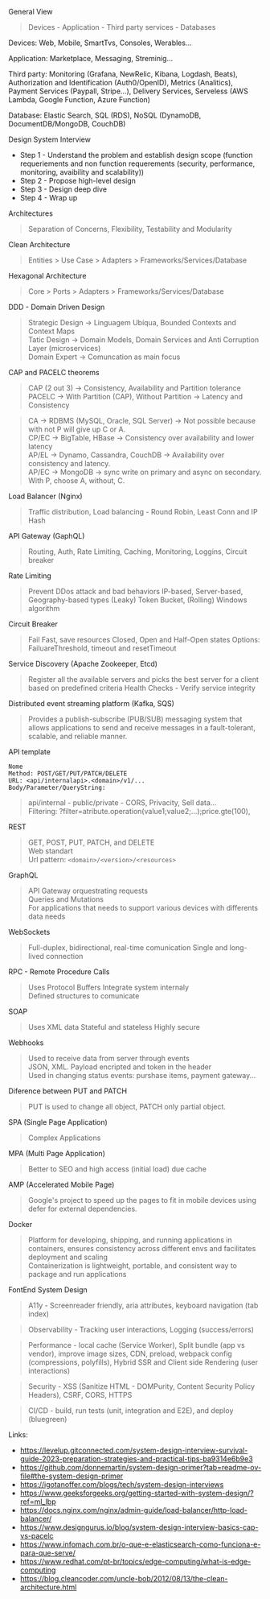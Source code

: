 General View
> Devices - Application - Third party services - Databases

Devices: Web, Mobile, SmartTvs, Consoles, Werables...

Application: Marketplace, Messaging, Streminig...

Third party: Monitoring (Grafana, NewRelic, Kibana, Logdash, Beats), Authorization and Identification (Auth0/OpenID), Metrics (Analitics), Payment Services (Paypall, Stripe...), Delivery Services, Serveless (AWS Lambda, Google Function, Azure Function)

Database: Elastic Search, SQL (RDS), NoSQL (DynamoDB, DocumentDB/MongoDB, CouchDB)

Design System Interview
- Step 1 - Understand the problem and establish design scope (function requeriements and non function requerements (security, performance, monitoring, avaibility and scalability))  
- Step 2 - Propose high-level design  
- Step 3 - Design deep dive  
- Step 4 - Wrap up  

Architectures
> Separation of Concerns, Flexibility, Testability and Modularity

Clean Architecture
> Entities > Use Case > Adapters > Frameworks/Services/Database

Hexagonal Architecture
> Core > Ports > Adapters > Frameworks/Services/Database

DDD - Domain Driven Design
> Strategic Design -> Linguagem Ubíqua, Bounded Contexts and Context Maps  
> Tatic Design -> Domain Models, Domain Services and Anti Corruption Layer (microservices)  
> Domain Expert -> Comuncation as main focus  

CAP and PACELC theorems  
> CAP (2 out 3) -> Consistency, Availability and Partition tolerance  
> PACELC -> With Partition (CAP), Without Partition -> Latency and Consistency  

> CA -> RDBMS (MySQL, Oracle, SQL Server) -> Not possible because with not P will give up C or A.  
> CP/EC -> BigTable, HBase -> Consistency over availability and lower latency  
> AP/EL -> Dynamo, Cassandra, CouchDB -> Availability over consistency and latency.  
> AP/EC -> MongoDB -> sync write on primary and async on secondary. With P, choose A, without, C.  

Load Balancer (Nginx)
> Traffic distribution, Load balancing - Round Robin, Least Conn and IP Hash

API Gateway (GaphQL)
> Routing, Auth, Rate Limiting, Caching, Monitoring, Loggins, Circuit breaker

Rate Limiting
> Prevent DDos attack and bad behaviors
> IP-based, Server-based, Geography-based types
> (Leaky) Token Bucket, (Rolling) Windows algorithm

Circuit Breaker
> Fail Fast, save resources
> Closed, Open and Half-Open states
> Options: FailuareThreshold, timeout and resetTimeout

Service Discovery (Apache Zookeeper, Etcd)
> Register all the available servers and picks the best server for a client based on predefined criteria
> Health Checks - Verify service integrity

Distributed event streaming platform (Kafka, SQS)
> Provides a publish-subscribe (PUB/SUB) messaging system that allows applications to send and receive messages in a fault-tolerant, scalable, and reliable manner.

API template
```
Nome
Method: POST/GET/PUT/PATCH/DELETE
URL: <api/internalapi>.<domain>/v1/...
Body/Parameter/QueryString:
```
> api/internal - public/private - CORS, Privacity, Sell data...  
> Filtering: ?filter=atribute.operation(value1;value2;...);price.gte(100),  

REST
> GET, POST, PUT, PATCH, and DELETE  
> Web standart  
> Url pattern: `<domain>/<version>/<resources>`  

GraphQL
> API Gateway orquestrating requests  
> Queries and Mutations  
> For applications that needs to support various devices with differents data needs  

WebSockets
> Full-duplex, bidirectional, real-time comunication
> Single and long-lived connection

RPC - Remote Procedure Calls
> Uses Protocol Buffers
> Integrate system internaly  
> Defined structures to comunicate  

SOAP
> Uses XML data
> Stateful and stateless
> Highly secure

Webhooks
> Used to receive data from server through events  
> JSON, XML. Payload encripted and token in the header  
> Used in changing status events: purshase items, payment gateway...  

Diference between PUT and PATCH
> PUT is used to change all object, PATCH only partial object.

SPA (Single Page Application)
> Complex Applications

MPA (Multi Page Application)
> Better to SEO and high access (initial load) due cache

AMP (Accelerated Mobile Page)
> Google's project to speed up the pages to fit in mobile devices using defer for external dependencies.

Docker
> Platform for developing, shipping, and running applications in containers, ensures consistency across different envs and facilitates deployment and scaling  
> Containerization is lightweight, portable, and consistent way to package and run applications  

FontEnd System Design

> A11y - Screenreader friendly, aria attributes, keyboard navigation (tab index)

> Observability - Tracking user interactions, Logging (success/errors)

> Performance - local cache (Service Worker), Split bundle (app vs vendor), improve image sizes, CDN, preload, webpack config (compressions, polyfills), Hybrid SSR and Client side Rendering (user interactions)

> Security - XSS (Sanitize HTML - DOMPurity, Content Security Policy Headers), CSRF, CORS, HTTPS

> CI/CD - build, run tests (unit, integration and E2E), and deploy (bluegreen)

Links:
- https://levelup.gitconnected.com/system-design-interview-survival-guide-2023-preparation-strategies-and-practical-tips-ba9314e6b9e3
- https://github.com/donnemartin/system-design-primer?tab=readme-ov-file#the-system-design-primer
- https://igotanoffer.com/blogs/tech/system-design-interviews
- https://www.geeksforgeeks.org/getting-started-with-system-design/?ref=ml_lbp
- https://docs.nginx.com/nginx/admin-guide/load-balancer/http-load-balancer/
- https://www.designgurus.io/blog/system-design-interview-basics-cap-vs-pacelc
- https://www.infomach.com.br/o-que-e-elasticsearch-como-funciona-e-para-que-serve/
- https://www.redhat.com/pt-br/topics/edge-computing/what-is-edge-computing
- https://blog.cleancoder.com/uncle-bob/2012/08/13/the-clean-architecture.html